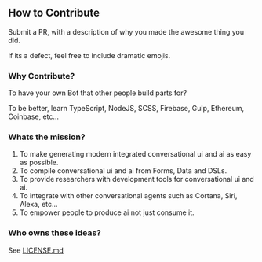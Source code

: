 ## How to Contribute

Submit a PR, with a description of why you made the awesome thing you did.

If its a defect, feel free to include dramatic emojis.

### Why Contribute?

To have your own Bot that other people build parts for?

To be better, learn TypeScript, NodeJS, SCSS, Firebase, Gulp, Ethereum, Coinbase, etc...

### Whats the mission?

1. To make generating modern integrated conversational ui and ai as easy as possible.
2. To compile conversational ui and ai from Forms, Data and DSLs.
3. To provide researchers with development tools for conversational ui and ai.
4. To integrate with other conversational agents such as Cortana, Siri, Alexa, etc...
5. To empower people to produce ai not just consume it.

### Who owns these ideas?

See [LICENSE.md](https://github.com/transmute-industries/transmute-bot/blob/master/LICENSE.md)
